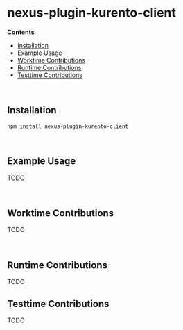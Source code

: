 # nexus-plugin-kurento-client <!-- omit in toc -->

**Contents**

<!-- START doctoc generated TOC please keep comment here to allow auto update -->
<!-- DON'T EDIT THIS SECTION, INSTEAD RE-RUN doctoc TO UPDATE -->


- [Installation](#installation)
- [Example Usage](#example-usage)
- [Worktime Contributions](#worktime-contributions)
- [Runtime Contributions](#runtime-contributions)
- [Testtime Contributions](#testtime-contributions)

<!-- END doctoc generated TOC please keep comment here to allow auto update -->

<br>

## Installation


```
npm install nexus-plugin-kurento-client
```

<br>

## Example Usage

TODO

<br>

## Worktime Contributions

TODO

<br>

## Runtime Contributions

TODO

## Testtime Contributions

TODO